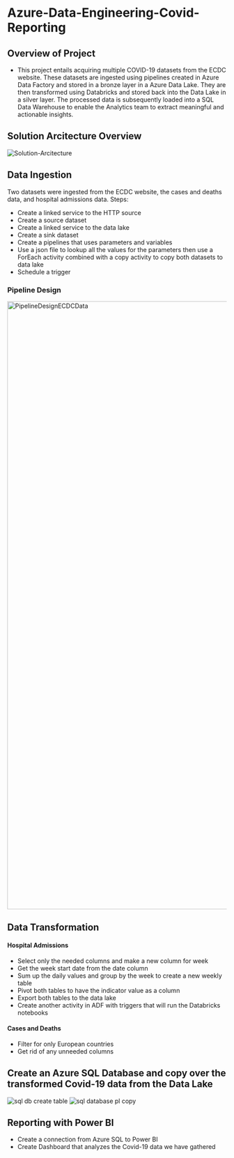 # Azure-Data-Engineering-Covid-Reporting

## Overview of Project
* This project entails acquiring multiple COVID-19 datasets from the ECDC website. These datasets are ingested using pipelines created in Azure Data Factory and stored in a bronze layer in a Azure Data Lake. They are then transformed using Databricks and stored back into the Data Lake in a silver layer. The processed data is subsequently loaded into a SQL Data Warehouse to enable the Analytics team to extract meaningful and actionable insights.

## Solution Arcitecture Overview

![Solution-Arcitecture](https://github.com/user-attachments/assets/30912068-c305-486e-83d0-8bb1a07fa9f0)


## Data Ingestion
Two datasets were ingested from the ECDC website, the cases and deaths data, and hospital admissions data.
Steps:
* Create a linked service to the HTTP source
* Create a source dataset
* Create a linked service to the data lake
* Create a sink dataset
* Create a pipelines that uses parameters and variables
* Use a json file to lookup all the values for the parameters then use a ForEach activity combined with a copy activity to copy both datasets to data lake
* Schedule a trigger

### Pipeline Design
<img width="1397" alt="PipelineDesignECDCData" src="https://github.com/user-attachments/assets/f8aa092a-102f-4b09-9c7b-67d1315546ae">

## Data Transformation
#### Hospital Admissions
* Select only the needed columns and make a new column for week
* Get the week start date from the date column
* Sum up the daily values and group by the week to create a new weekly table
* Pivot both tables to have the indicator value as a column
* Export both tables to the data lake
* Create another activity in ADF with triggers that will run the Databricks notebooks

#### Cases and Deaths
* Filter for only European countries
* Get rid of any unneeded columns

## Create an Azure SQL Database and copy over the transformed Covid-19 data from the Data Lake
![sql db create table](https://github.com/user-attachments/assets/ff556cbe-7888-4fa1-88c7-94367d061470)
![sql database pl copy](https://github.com/user-attachments/assets/0a80819f-c7fa-48b3-887d-12ad1961d42a)

## Reporting with Power BI
* Create a connection from Azure SQL to Power BI
* Create Dashboard that analyzes the Covid-19 data we have gathered
